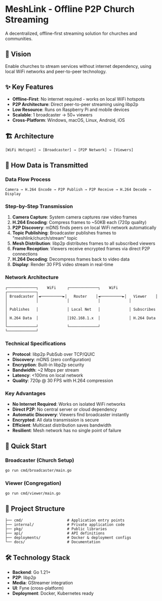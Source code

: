 # MeshLink - Offline P2P Church Streaming

A decentralized, offline-first streaming solution for churches and communities.

## 🎯 Vision
Enable churches to stream services without internet dependency, using local WiFi networks and peer-to-peer technology.

## ✨ Key Features
- **Offline-First**: No internet required - works on local WiFi hotspots
- **P2P Architecture**: Direct peer-to-peer streaming using libp2p
- **Low Resource**: Runs on Raspberry Pi and mobile devices
- **Scalable**: 1 broadcaster → 50+ viewers
- **Cross-Platform**: Windows, macOS, Linux, Android, iOS

## 🏗️ Architecture
```
[WiFi Hotspot] → [Broadcaster] → [P2P Network] → [Viewers]
```

## 📡 How Data is Transmitted

### Data Flow Process
```
Camera → H.264 Encode → P2P Publish → P2P Receive → H.264 Decode → Display
```

### Step-by-Step Transmission
1. **Camera Capture**: System camera captures raw video frames
2. **H.264 Encoding**: Compress frames to ~50KB each (720p quality)
3. **P2P Discovery**: mDNS finds peers on local WiFi network automatically
4. **Topic Publishing**: Broadcaster publishes frames to "meshlink/church/stream" topic
5. **Mesh Distribution**: libp2p distributes frames to all subscribed viewers
6. **Frame Reception**: Viewers receive encrypted frames via direct P2P connections
7. **H.264 Decoding**: Decompress frames back to video data
8. **Display**: Render 30 FPS video stream in real-time

### Network Architecture
```
┌─────────────┐    WiFi     ┌─────────────┐    WiFi     ┌─────────────┐
│ Broadcaster │◄──────────►│   Router    │◄──────────►│   Viewer    │
│             │             │             │             │             │
│ Publishes   │             │ Local Net   │             │ Subscribes  │
│ H.264 Data  │             │192.168.1.x  │             │ H.264 Data  │
└─────────────┘             └─────────────┘             └─────────────┘
```

### Technical Specifications
- **Protocol**: libp2p PubSub over TCP/QUIC
- **Discovery**: mDNS (zero configuration)
- **Encryption**: Built-in libp2p security
- **Bandwidth**: ~2 Mbps per stream
- **Latency**: <100ms on local network
- **Quality**: 720p @ 30 FPS with H.264 compression

### Key Advantages
- **No Internet Required**: Works on isolated WiFi networks
- **Direct P2P**: No central server or cloud dependency  
- **Automatic Discovery**: Viewers find broadcaster instantly
- **Encrypted**: All data transmission is secure
- **Efficient**: Multicast distribution saves bandwidth
- **Resilient**: Mesh network has no single point of failure

## 🚀 Quick Start

### Broadcaster (Church Setup)
```bash
go run cmd/broadcaster/main.go
```

### Viewer (Congregation)
```bash
go run cmd/viewer/main.go
```

## 📁 Project Structure
```
├── cmd/                    # Application entry points
├── internal/               # Private application code
├── pkg/                    # Public libraries
├── api/                    # API definitions
├── deployments/            # Docker & deployment configs
└── docs/                   # Documentation
```

## 🛠️ Technology Stack
- **Backend**: Go 1.21+
- **P2P**: libp2p
- **Media**: GStreamer integration
- **UI**: Fyne (cross-platform)
- **Deployment**: Docker, Kubernetes ready
